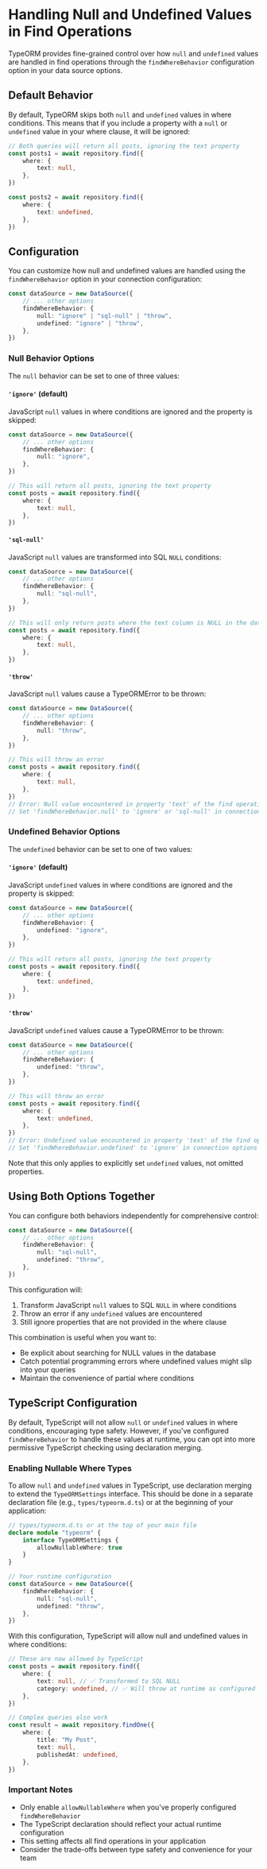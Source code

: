 # Handling Null and Undefined Values in Find Operations

TypeORM provides fine-grained control over how `null` and `undefined` values are handled in find operations through the `findWhereBehavior` configuration option in your data source options.

## Default Behavior

By default, TypeORM skips both `null` and `undefined` values in where conditions. This means that if you include a property with a `null` or `undefined` value in your where clause, it will be ignored:

```typescript
// Both queries will return all posts, ignoring the text property
const posts1 = await repository.find({
    where: {
        text: null,
    },
})

const posts2 = await repository.find({
    where: {
        text: undefined,
    },
})
```

## Configuration

You can customize how null and undefined values are handled using the `findWhereBehavior` option in your connection configuration:

```typescript
const dataSource = new DataSource({
    // ... other options
    findWhereBehavior: {
        null: "ignore" | "sql-null" | "throw",
        undefined: "ignore" | "throw",
    },
})
```

### Null Behavior Options

The `null` behavior can be set to one of three values:

#### `'ignore'` (default)

JavaScript `null` values in where conditions are ignored and the property is skipped:

```typescript
const dataSource = new DataSource({
    // ... other options
    findWhereBehavior: {
        null: "ignore",
    },
})

// This will return all posts, ignoring the text property
const posts = await repository.find({
    where: {
        text: null,
    },
})
```

#### `'sql-null'`

JavaScript `null` values are transformed into SQL `NULL` conditions:

```typescript
const dataSource = new DataSource({
    // ... other options
    findWhereBehavior: {
        null: "sql-null",
    },
})

// This will only return posts where the text column is NULL in the database
const posts = await repository.find({
    where: {
        text: null,
    },
})
```

#### `'throw'`

JavaScript `null` values cause a TypeORMError to be thrown:

```typescript
const dataSource = new DataSource({
    // ... other options
    findWhereBehavior: {
        null: "throw",
    },
})

// This will throw an error
const posts = await repository.find({
    where: {
        text: null,
    },
})
// Error: Null value encountered in property 'text' of the find operation.
// Set 'findWhereBehavior.null' to 'ignore' or 'sql-null' in connection options to skip or handle null values.
```

### Undefined Behavior Options

The `undefined` behavior can be set to one of two values:

#### `'ignore'` (default)

JavaScript `undefined` values in where conditions are ignored and the property is skipped:

```typescript
const dataSource = new DataSource({
    // ... other options
    findWhereBehavior: {
        undefined: "ignore",
    },
})

// This will return all posts, ignoring the text property
const posts = await repository.find({
    where: {
        text: undefined,
    },
})
```

#### `'throw'`

JavaScript `undefined` values cause a TypeORMError to be thrown:

```typescript
const dataSource = new DataSource({
    // ... other options
    findWhereBehavior: {
        undefined: "throw",
    },
})

// This will throw an error
const posts = await repository.find({
    where: {
        text: undefined,
    },
})
// Error: Undefined value encountered in property 'text' of the find operation.
// Set 'findWhereBehavior.undefined' to 'ignore' in connection options to skip properties with undefined values.
```

Note that this only applies to explicitly set `undefined` values, not omitted properties.

## Using Both Options Together

You can configure both behaviors independently for comprehensive control:

```typescript
const dataSource = new DataSource({
    // ... other options
    findWhereBehavior: {
        null: "sql-null",
        undefined: "throw",
    },
})
```

This configuration will:

1. Transform JavaScript `null` values to SQL `NULL` in where conditions
2. Throw an error if any `undefined` values are encountered
3. Still ignore properties that are not provided in the where clause

This combination is useful when you want to:

-   Be explicit about searching for NULL values in the database
-   Catch potential programming errors where undefined values might slip into your queries
-   Maintain the convenience of partial where conditions

## TypeScript Configuration

By default, TypeScript will not allow `null` or `undefined` values in where conditions, encouraging type safety. However, if you've configured `findWhereBehavior` to handle these values at runtime, you can opt into more permissive TypeScript checking using declaration merging.

### Enabling Nullable Where Types

To allow `null` and `undefined` values in TypeScript, use declaration merging to extend the `TypeORMSettings` interface. This should be done in a separate declaration file (e.g., `types/typeorm.d.ts`) or at the beginning of your application:

```typescript
// types/typeorm.d.ts or at the top of your main file
declare module "typeorm" {
    interface TypeORMSettings {
        allowNullableWhere: true
    }
}

// Your runtime configuration
const dataSource = new DataSource({
    findWhereBehavior: {
        null: "sql-null",
        undefined: "throw",
    },
})
```

With this configuration, TypeScript will allow null and undefined values in where conditions:

```typescript
// These are now allowed by TypeScript
const posts = await repository.find({
    where: {
        text: null, // ✅ Transformed to SQL NULL
        category: undefined, // ✅ Will throw at runtime as configured
    },
})

// Complex queries also work
const result = await repository.findOne({
    where: {
        title: "My Post",
        text: null,
        publishedAt: undefined,
    },
})
```

### Important Notes

-   Only enable `allowNullableWhere` when you've properly configured `findWhereBehavior`
-   The TypeScript declaration should reflect your actual runtime configuration
-   This setting affects all find operations in your application
-   Consider the trade-offs between type safety and convenience for your team
